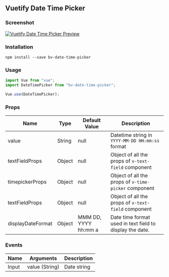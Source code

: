 ## Vuetify Date Time Picker

### Screenshot

<a href="https://assets.maharjanarun.com.np/images/bv-date-time-picker-preview.jpg" target="_blank">
<img src="https://assets.maharjanarun.com.np/images/bv-date-time-picker-preview.jpg" alt="Vuetify Date Time Picker Preview" style="height: auto; max-width:250px;"/>
</a>

### Installation

```
npm install --save bv-date-time-picker
```

### Usage

```js
import Vue from "vue";
import DateTimePicker from "bv-date-time-picker";

Vue.use(DateTimePicker);
```

### Props

<table width="100%">
<thead>
<tr>
<th>Name</th>
<th>Type</th>
<th>Default Value</th>
<th>Description</th>
</tr>
</thead>
<tbody>
<tr>
<td>value</td>
<td>String</td>
<td>null</td>
<td>Datetime string in <code>YYYY-MM-DD HH:mm:ss</code> format</td>
</tr>
<tr>
<td>textFieldProps</td>
<td>Object</td>
<td>null</td>
<td>Object of all the props of <code>v-text-field</code> component</td>
</tr>
<tr>
<td>timepickerProps</td>
<td>Object</td>
<td>null</td>
<td>Object of all the props of <code>v-time-picker</code> component</td>
</tr>
<tr>
<td>textFieldProps</td>
<td>Object</td>
<td>null</td>
<td>Object of all the props of <code>v-text-field</code> component</td>
</tr>
<tr>
<td>displayDateFormat</td>
<td>Object</td>
<td>MMM DD, YYYY hh:mm a</td>
<td>Date time format used in text field to display the date.</td>
</tr>
</tbody>
</table>

### Events

<table width="100%">
<thead>
<tr>
<th>Name</th>
<th>Arguments</th>
<th>Description</th>
</tr>
</thead>
<tbody>
<tr>
<td>Input</td>
<td>value (String)</td>
<td>Date string</td>
</tr>
</tbody>
</table>